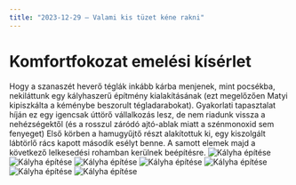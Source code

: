 ```yaml
---
title: "2023-12-29 – Valami kis tüzet kéne rakni"
---
```


# Komfortfokozat emelési kísérlet
Hogy a szanaszét heverő téglák inkább kárba menjenek, mint pocsékba, nekiláttunk egy kályhaszerű építmény kialakításának (ezt megelőzően Matyi kipiszkálta a kéménybe beszorult tégladarabokat). Gyakorlati tapasztalat híján ez egy igencsak úttörő vállalkozás lesz, de nem riadunk vissza a nehézségektől (és a rosszul záródó ajtó-ablak miatt a szénmonoxid sem fenyeget)
Első körben a hamugyűjtő részt alakítottuk ki, egy kiszolgált lábtörlő rács kapott második esélyt benne. A samott elemek majd a következő lelkesedési rohamban kerülnek beépítésre.
![Kályha építése](/tanya/img/20231229_kkalyhaepites_1.jpg)
![Kályha építése](/tanya/img/20231229_kkalyhaepites_2.jpg)
![Kályha építése](/tanya/img/20231229_kkalyhaepites_3.jpg)
![Kályha építése](/tanya/img/20231229_kkalyhaepites_4.jpg)
![Kályha építése](/tanya/img/20231229_kkalyhaepites_5.jpg)
![Kályha építése](/tanya/img/20231229_kkalyhaepites_6.jpg)
![Kályha építése](/tanya/img/20231229_kkalyhaepites_7.jpg)

